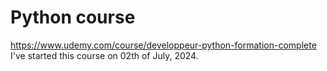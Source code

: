 # Python course
https://www.udemy.com/course/developpeur-python-formation-complete
I've started this course on 02th of July, 2024.
